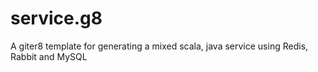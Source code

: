 service.g8
==========

A giter8 template for generating a mixed scala, java service using Redis, Rabbit and MySQL
